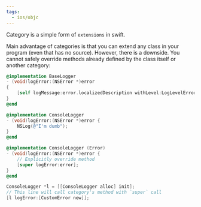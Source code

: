 ```yaml
---
tags:
  - ios/objc
---
```

Category is a simple form of `extensions` in swift.

Main advantage of categories is that you can extend any class in your program (even that has no source). However, there is a downside. You cannot safely override methods already defined by the class itself or another category:

```objective-c
@implementation BaseLogger
- (void)logError:(NSError *)error
{
    [self logMessage:error.localizedDescription withLevel:LogLevelError];
}
@end

@implementation ConsoleLogger
- (void)logError:(NSError *)error {
    NSLog(@"I'm dumb");
}
@end

@implementation ConsoleLogger (Error)
- (void)logError:(NSError *)error {
    // Explicitly override method
    [super logError:error];
}
@end

ConsoleLogger *l = [[ConsoleLogger alloc] init];
// This line will call category's method with `super` call
[l logError:[CustomError new]];
```